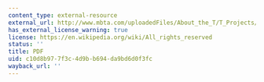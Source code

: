 ```yaml
---
content_type: external-resource
external_url: http://www.mbta.com/uploadedFiles/About_the_T/T_Projects/T_Projects_List/ServicePlan08.pdf
has_external_license_warning: true
license: https://en.wikipedia.org/wiki/All_rights_reserved
status: ''
title: PDF
uid: c10d8b97-7f3c-4d9b-b694-da9bd6d0f3fc
wayback_url: ''
---
```

